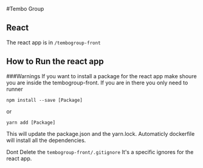 #Tembo Group

## React
The react app is in `/tembogroup-front`

## How to Run the react app


###Warnings
If you want to install a package for the react app make shoure you are inside the tembogroup-front. If you are in there you only need to runner

```
npm install --save [Package]
```
or
```
yarn add [Package]
```
This will update the package.json and the yarn.lock. Automaticly dockerfile will install all the dependencies.

Dont Delete the `tembogroup-front/.gitignore` It's a specific ignores for the react app.
